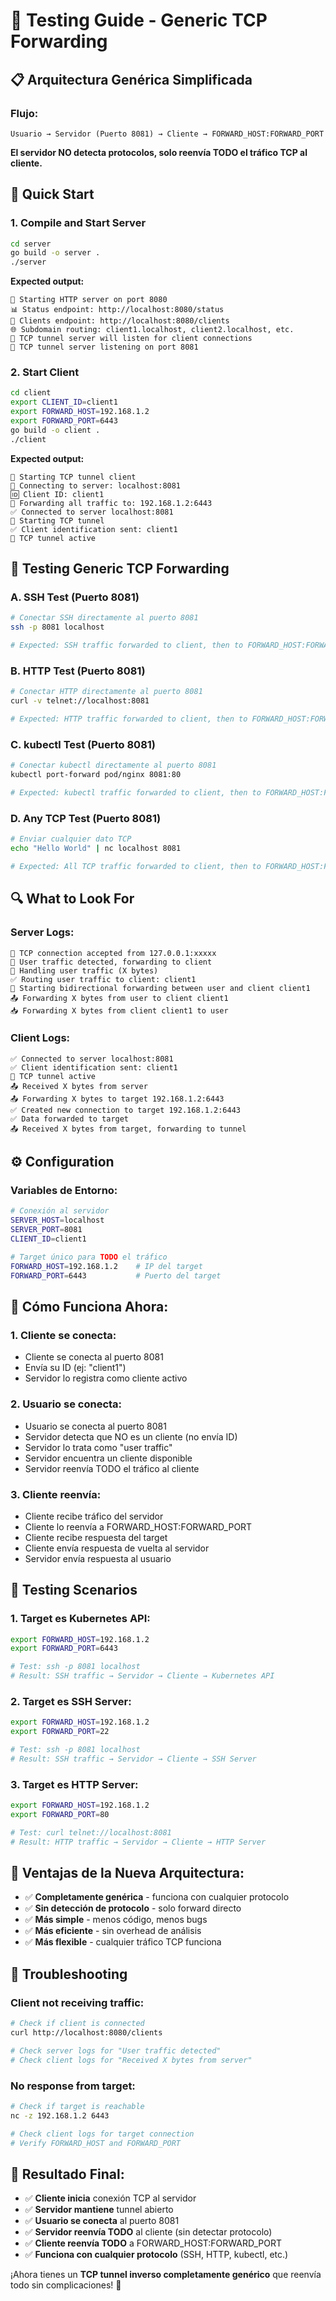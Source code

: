 # 🧪 Testing Guide - Generic TCP Forwarding

## **📋 Arquitectura Genérica Simplificada**

### **Flujo:**
```
Usuario → Servidor (Puerto 8081) → Cliente → FORWARD_HOST:FORWARD_PORT
```

**El servidor NO detecta protocolos, solo reenvía TODO el tráfico TCP al cliente.**

## **🚀 Quick Start**

### **1. Compile and Start Server**
```bash
cd server
go build -o server .
./server
```

**Expected output:**
```
🚀 Starting HTTP server on port 8080
📊 Status endpoint: http://localhost:8080/status
👥 Clients endpoint: http://localhost:8080/clients
🌐 Subdomain routing: client1.localhost, client2.localhost, etc.
🔌 TCP tunnel server will listen for client connections
🔌 TCP tunnel server listening on port 8081
```

### **2. Start Client**
```bash
cd client
export CLIENT_ID=client1
export FORWARD_HOST=192.168.1.2
export FORWARD_PORT=6443
go build -o client .
./client
```

**Expected output:**
```
🚀 Starting TCP tunnel client
🔌 Connecting to server: localhost:8081
🆔 Client ID: client1
🎯 Forwarding all traffic to: 192.168.1.2:6443
✅ Connected to server localhost:8081
📡 Starting TCP tunnel
✅ Client identification sent: client1
📡 TCP tunnel active
```

## **🧪 Testing Generic TCP Forwarding**

### **A. SSH Test (Puerto 8081)**
```bash
# Conectar SSH directamente al puerto 8081
ssh -p 8081 localhost

# Expected: SSH traffic forwarded to client, then to FORWARD_HOST:FORWARD_PORT
```

### **B. HTTP Test (Puerto 8081)**
```bash
# Conectar HTTP directamente al puerto 8081
curl -v telnet://localhost:8081

# Expected: HTTP traffic forwarded to client, then to FORWARD_HOST:FORWARD_PORT
```

### **C. kubectl Test (Puerto 8081)**
```bash
# Conectar kubectl directamente al puerto 8081
kubectl port-forward pod/nginx 8081:80

# Expected: kubectl traffic forwarded to client, then to FORWARD_HOST:FORWARD_PORT
```

### **D. Any TCP Test (Puerto 8081)**
```bash
# Enviar cualquier dato TCP
echo "Hello World" | nc localhost 8081

# Expected: All TCP traffic forwarded to client, then to FORWARD_HOST:FORWARD_PORT
```

## **🔍 What to Look For**

### **Server Logs:**
```
🔌 TCP connection accepted from 127.0.0.1:xxxxx
📡 User traffic detected, forwarding to client
📡 Handling user traffic (X bytes)
✅ Routing user traffic to client: client1
📡 Starting bidirectional forwarding between user and client client1
📤 Forwarding X bytes from user to client client1
📥 Forwarding X bytes from client client1 to user
```

### **Client Logs:**
```
✅ Connected to server localhost:8081
✅ Client identification sent: client1
📡 TCP tunnel active
📤 Received X bytes from server
📤 Forwarding X bytes to target 192.168.1.2:6443
✅ Created new connection to target 192.168.1.2:6443
✅ Data forwarded to target
📤 Received X bytes from target, forwarding to tunnel
```

## **⚙️ Configuration**

### **Variables de Entorno:**
```bash
# Conexión al servidor
SERVER_HOST=localhost
SERVER_PORT=8081
CLIENT_ID=client1

# Target único para TODO el tráfico
FORWARD_HOST=192.168.1.2    # IP del target
FORWARD_PORT=6443           # Puerto del target
```

## **🎯 Cómo Funciona Ahora:**

### **1. Cliente se conecta:**
- Cliente se conecta al puerto 8081
- Envía su ID (ej: "client1")
- Servidor lo registra como cliente activo

### **2. Usuario se conecta:**
- Usuario se conecta al puerto 8081
- Servidor detecta que NO es un cliente (no envía ID)
- Servidor lo trata como "user traffic"
- Servidor encuentra un cliente disponible
- Servidor reenvía TODO el tráfico al cliente

### **3. Cliente reenvía:**
- Cliente recibe tráfico del servidor
- Cliente lo reenvía a FORWARD_HOST:FORWARD_PORT
- Cliente recibe respuesta del target
- Cliente envía respuesta de vuelta al servidor
- Servidor envía respuesta al usuario

## **🧪 Testing Scenarios**

### **1. Target es Kubernetes API:**
```bash
export FORWARD_HOST=192.168.1.2
export FORWARD_PORT=6443

# Test: ssh -p 8081 localhost
# Result: SSH traffic → Servidor → Cliente → Kubernetes API
```

### **2. Target es SSH Server:**
```bash
export FORWARD_HOST=192.168.1.2
export FORWARD_PORT=22

# Test: ssh -p 8081 localhost
# Result: SSH traffic → Servidor → Cliente → SSH Server
```

### **3. Target es HTTP Server:**
```bash
export FORWARD_HOST=192.168.1.2
export FORWARD_PORT=80

# Test: curl telnet://localhost:8081
# Result: HTTP traffic → Servidor → Cliente → HTTP Server
```

## **🎉 Ventajas de la Nueva Arquitectura:**

- ✅ **Completamente genérica** - funciona con cualquier protocolo
- ✅ **Sin detección de protocolo** - solo forward directo
- ✅ **Más simple** - menos código, menos bugs
- ✅ **Más eficiente** - sin overhead de análisis
- ✅ **Más flexible** - cualquier tráfico TCP funciona

## **🔧 Troubleshooting**

### **Client not receiving traffic:**
```bash
# Check if client is connected
curl http://localhost:8080/clients

# Check server logs for "User traffic detected"
# Check client logs for "Received X bytes from server"
```

### **No response from target:**
```bash
# Check if target is reachable
nc -z 192.168.1.2 6443

# Check client logs for target connection
# Verify FORWARD_HOST and FORWARD_PORT
```

## **🎯 Resultado Final:**

- ✅ **Cliente inicia** conexión TCP al servidor
- ✅ **Servidor mantiene** tunnel abierto
- ✅ **Usuario se conecta** al puerto 8081
- ✅ **Servidor reenvía TODO** al cliente (sin detectar protocolo)
- ✅ **Cliente reenvía TODO** a FORWARD_HOST:FORWARD_PORT
- ✅ **Funciona con cualquier protocolo** (SSH, HTTP, kubectl, etc.)

¡Ahora tienes un **TCP tunnel inverso completamente genérico** que reenvía todo sin complicaciones! 🚀
